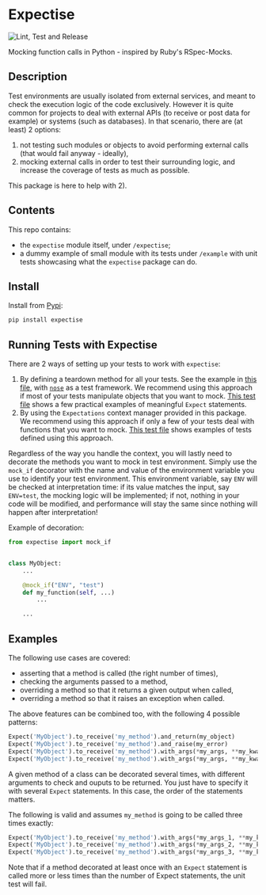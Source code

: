 # Expectise
![Lint, Test and Release](https://github.com/tcassou/expectise/workflows/Lint,%20Test%20and%20Release/badge.svg?branch=master)

Mocking function calls in Python - inspired by Ruby's RSpec-Mocks.

## Description
Test environments are usually isolated from external services, and meant to check the execution logic of the code exclusively. However it is quite common for projects to deal with external APIs (to receive or post data for example) or systems (such as databases).
In that scenario, there are (at least) 2 options:
1. not testing such modules or objects to avoid performing external calls (that would fail anyway - ideally),
2. mocking external calls in order to test their surrounding logic, and increase the coverage of tests as much as possible.

This package is here to help with 2).

## Contents
This repo contains:
* the `expectise` module itself, under `/expectise`;
* a dummy example of small module with its tests under `/example` with unit tests showcasing what the `expectise` package can do.

## Install
Install from [Pypi](https://pypi.org/project/expectise/):
```bash
pip install expectise
```

## Running Tests with Expectise
There are 2 ways of setting up your tests to work with `expectise`:
1. By defining a teardown method for all your tests. See the example in [this file](https://github.com/tcassou/expectise/blob/master/example/tests/my_test_case.py), with [`nose`](https://nose.readthedocs.io/en/latest/) as a test framework. We recommend using this approach if most of your tests manipulate objects that you want to mock. [This test file](https://github.com/tcassou/expectise/blob/master/example/tests/some_file_test.py) shows a few practical examples of meaningful `Expect` statements.
2. By using the `Expectations` context manager provided in this package. We recommend using this approach if only a few of your tests deal with functions that you want to mock. [This test file](https://github.com/tcassou/expectise/blob/master/example/tests/some_other_file_test.py) shows examples of tests defined using this approach.

Regardless of the way you handle the context, you will lastly need to decorate the methods you want to mock in test environment. Simply use the `mock_if` decorator with the name and value of the environment variable you use to identify your test environment. This environment variable, say `ENV` will be checked at interpretation time: if its value matches the input, say `ENV=test`, the mocking logic will be implemented; if not, nothing in your code will be modified, and performance will stay the same since nothing will happen after interpretation!

Example of decoration:
```python
from expectise import mock_if


class MyObject:
    ...

    @mock_if("ENV", "test")
    def my_function(self, ...)
        ...

    ...
```

## Examples
The following use cases are covered:
* asserting that a method is called (the right number of times),
* checking the arguments passed to a method,
* overriding a method so that it returns a given output when called,
* overriding a method so that it raises an exception when called.

The above features can be combined too, with the following 4 possible patterns:
```python
Expect('MyObject').to_receive('my_method').and_return(my_object)
Expect('MyObject').to_receive('my_method').and_raise(my_error)
Expect('MyObject').to_receive('my_method').with_args(*my_args, **my_kwargs).and_return(my_object)
Expect('MyObject').to_receive('my_method').with_args(*my_args, **my_kwargs).and_raise(my_error)
```

A given method of a class can be decorated several times, with different arguments to check and ouputs to be returned.
You just have to specify it with several `Expect` statements. In this case, the order of the statements matters.

The following is valid and assumes `my_method` is going to be called three times exactly:
```python
Expect('MyObject').to_receive('my_method').with_args(*my_args_1, **my_kwargs_1).and_return(my_object_1)
Expect('MyObject').to_receive('my_method').with_args(*my_args_2, **my_kwargs_2).and_raise(my_error)
Expect('MyObject').to_receive('my_method').with_args(*my_args_3, **my_kwargs_3).and_return(my_object_2)
```

Note that if a method decorated at least once with an `Expect` statement is called more or less times than the number
of Expect statements, the unit test will fail.
